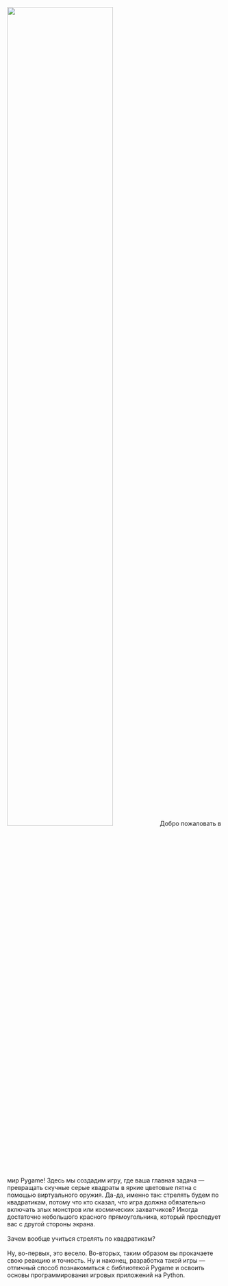 <img src="https://github.com/user-attachments/assets/e37103ef-855a-4a04-96b8-b6075eda4480" width="70%" />
Добро пожаловать в мир Pygame! Здесь мы создадим игру, где ваша главная задача — превращать скучные серые квадраты в яркие цветовые пятна с помощью виртуального оружия. Да-да, именно так: стрелять будем по квадратикам, потому что кто сказал, что игра должна обязательно включать злых монстров или космических захватчиков? Иногда достаточно небольшого красного прямоугольника, который преследует вас с другой стороны экрана.
<br><br>
Зачем вообще учиться стрелять по квадратикам?
<br><br>
Ну, во-первых, это весело. Во-вторых, таким образом вы прокачаете свою реакцию и точность. Ну и наконец, разработка такой игры — отличный способ познакомиться с библиотекой Pygame и освоить основы программирования игровых приложений на Python.
<br><br>
